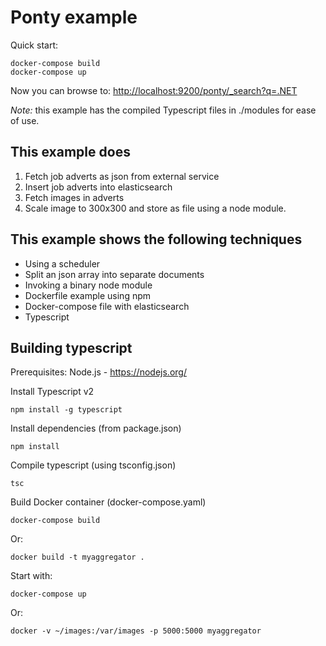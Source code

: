 # Ponty example #

Quick start:

    docker-compose build
    docker-compose up

Now you can browse to: <http://localhost:9200/ponty/_search?q=.NET>

*Note:* this example has the compiled Typescript files in ./modules for ease of use. 

## This example does ##
1. Fetch job adverts as json from external service
2. Insert job adverts into elasticsearch
3. Fetch images in adverts
4. Scale image to 300x300 and store as file using a node module.

## This example shows the following techniques ##
* Using a scheduler
* Split an json array into separate documents
* Invoking a binary node module
* Dockerfile example using npm 
* Docker-compose file with elasticsearch
* Typescript 

## Building typescript ##
Prerequisites: Node.js - <https://nodejs.org/>

Install Typescript v2

    npm install -g typescript

Install dependencies (from package.json)

    npm install

Compile typescript (using tsconfig.json)

    tsc 

Build Docker container (docker-compose.yaml)

    docker-compose build

Or:

    docker build -t myaggregator .

Start with:

    docker-compose up

Or:

    docker -v ~/images:/var/images -p 5000:5000 myaggregator